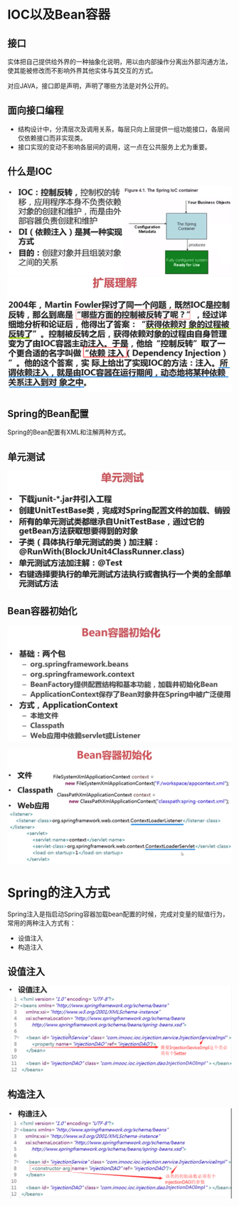 # IOC以及Bean容器

## 接口

实体把自己提供给外界的一种抽象化说明，用以由内部操作分离出外部沟通方法，使其能被修改而不影响外界其他实体与其交互的方式。

对应JAVA，接口即是声明，声明了哪些方法是对外公开的。

## 面向接口编程

- 结构设计中，分清层次及调用关系，每层只向上层提供一组功能接口，各层间仅依赖接口而非实现类。
- 接口实现的变动不影响各层间的调用，这一点在公共服务上尤为重要。

## 什么是IOC

![](1.png)
![](2.png)

## Spring的Bean配置

Spring的Bean配置有XML和注解两种方式。

## 单元测试

![](3.png)

## Bean容器初始化

![](4.png)

![](5.png)

# Spring的注入方式

Spring注入是指启动Spring容器加载bean配置的时候，完成对变量的赋值行为，常用的两种注入方式有：
- 设值注入
- 构造注入

## 设值注入

![](6.png)

## 构造注入

![](7.png)

